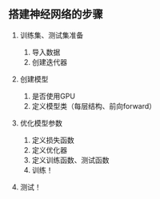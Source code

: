 ## 搭建神经网络的步骤

1. 训练集、测试集准备
   1. 导入数据
   2. 创建迭代器
2. 创建模型
   1. 是否使用GPU
   2. 定义模型类（每层结构、前向forward）
3. 优化模型参数
   1. 定义损失函数
   2. 定义优化器
   3. 定义训练函数、测试函数
   4. 训练！

4. 测试！